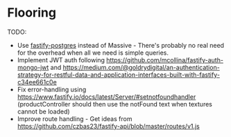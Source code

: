 # Flooring

TODO:
* Use [fastify-postgres](https://github.com/fastify/fastify-postgres) instead of Massive - There's probably no real need for the overhead when all we need is simple queries.
* Implement JWT auth following <https://github.com/mcollina/fastify-auth-mongo-jwt> and <https://medium.com/@goldrydigital/an-authentication-strategy-for-restful-data-and-application-interfaces-built-with-fastify-c34ee661c0e>
* Fix error-handling using <https://www.fastify.io/docs/latest/Server/#setnotfoundhandler> (productController should then use the notFound text when textures cannot be loaded)
* Improve route handling - Get ideas from <https://github.com/czbas23/fastify-api/blob/master/routes/v1.js>